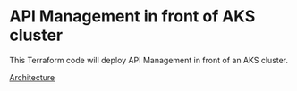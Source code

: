 # API Management in front of AKS cluster
This Terraform code will deploy API Management in front of an AKS cluster.

[Architecture](https://github.com/srakesh28/aks-apm/blob/master/aks-apm.png)
